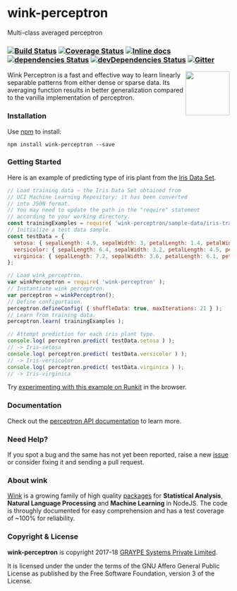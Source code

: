 # wink-perceptron

Multi-class averaged perceptron

### [![Build Status](https://api.travis-ci.org/winkjs/wink-perceptron.svg?branch=master)](https://travis-ci.org/winkjs/wink-perceptron) [![Coverage Status](https://coveralls.io/repos/github/winkjs/wink-perceptron/badge.svg?branch=master)](https://coveralls.io/github/winkjs/wink-perceptron?branch=master) [![Inline docs](http://inch-ci.org/github/winkjs/wink-perceptron.svg?branch=master)](http://inch-ci.org/github/winkjs/wink-perceptron) [![dependencies Status](https://david-dm.org/winkjs/wink-perceptron/status.svg)](https://david-dm.org/winkjs/wink-perceptron) [![devDependencies Status](https://david-dm.org/winkjs/wink-perceptron/dev-status.svg)](https://david-dm.org/winkjs/wink-perceptron?type=dev) [![Gitter](https://img.shields.io/gitter/room/nwjs/nw.js.svg)](https://gitter.im/winkjs/Lobby)

[<img align="right" src="https://decisively.github.io/wink-logos/logo-title.png" width="100px" >](http://winkjs.org/)

Wink Perceptron is a fast and effective way to learn linearly separable patterns from either dense or sparse data. Its averaging function results in better generalization compared to the vanilla implementation of perceptron.

### Installation

Use [npm](https://www.npmjs.com/package/wink-perceptron) to install:

    npm install wink-perceptron --save

### Getting Started
Here is an example of predicting type of iris plant from the [Iris Data Set](https://archive.ics.uci.edu/ml/datasets/iris).

```javascript
// Load training data — the Iris Data Set obtained from
// UCI Machine Learning Repository; it has been converted
// into JSON format.
// You may need to update the path in the "require" statement
// according to your working directory.
const trainingExamples = require( 'wink-perceptron/sample-data/iris-train.json' );
// Initialize a test data sample.
const testData = {
  setosa: { sepalLength: 4.9, sepalWidth: 3, petalLength: 1.4, petalWidth: 0.2 },
  versicolor: { sepalLength: 6.4, sepalWidth: 3.2, petalLength: 4.5, petalWidth: 1.5 },
  virginica: { sepalLength: 7.2, sepalWidth: 3.6, petalLength: 6.1, petalWidth: 2.5 }
};

// Load wink perceptron.
var winkPerceptron = require( 'wink-perceptron' );
// Instantiate wink perceptron.
var perceptron = winkPerceptron();
// Define configurtaion.
perceptron.defineConfig( { shuffleData: true, maxIterations: 21 } );
// Learn from training data.
perceptron.learn( trainingExamples );

// Attempt prediction for each iris plant type.
console.log( perceptron.predict( testData.setosa ) );
// -> Iris-setosa
console.log( perceptron.predict( testData.versicolor ) );
// -> Iris-versicolor
console.log( perceptron.predict( testData.virginica ) );
// -> Iris-virginica
```
Try [experimenting with this example on Runkit](https://npm.runkit.com/wink-perceptron) in the browser.

### Documentation
Check out the [perceptron API documentation](http://winkjs.org/wink-perceptron/) to learn more.

### Need Help?

If you spot a bug and the same has not yet been reported, raise a new [issue](https://github.com/winkjs/wink-perceptron/issues) or consider fixing it and sending a pull request.

### About wink
[Wink](http://winkjs.org/) is a growing family of high quality [packages](http://winkjs.org/packages.html) for **Statistical Analysis**, **Natural Language Processing** and **Machine Learning** in NodeJS. The code is throughly documented for easy comprehension and has a test coverage of ~100% for reliability.

### Copyright & License

**wink-perceptron** is copyright 2017-18 [GRAYPE Systems Private Limited](http://graype.in/).

It is licensed under the under the terms of the GNU Affero General Public License as published by the Free Software Foundation, version 3 of the License.
